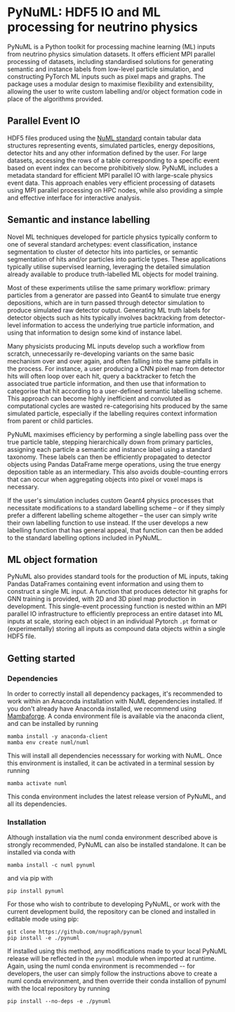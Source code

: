 # PyNuML: HDF5 IO and ML processing for neutrino physics

PyNuML is a Python toolkit for processing machine learning (ML) inputs from neutrino physics simulation datasets. It offers efficient MPI parallel processing of datasets, including standardised solutions for generating semantic and instance labels from low-level particle simulation, and constructing PyTorch ML inputs such as pixel maps and graphs. The package uses a modular design to maximise flexibility and extensibility, allowing the user to write custom labelling and/or object formation code in place of the algorithms provided.

## Parallel Event IO

HDF5 files produced using the [NuML standard](https://github.com/nugraph/numl) contain tabular data structures representing events, simulated particles, energy depositions, detector hits and any other information defined by the user. For large datasets, accessing the rows of a table corresponding to a specific event based on event index can become prohibitively slow. PyNuML includes a metadata standard for efficient MPI parallel IO with large-scale physics event data. This approach enables very efficient processing of datasets using MPI parallel processing on HPC nodes, while also providing a simple and effective interface for interactive analysis.

## Semantic and instance labelling

Novel ML techniques developed for particle physics typically conform to one of several standard archetypes: event classification, instance segmentation to cluster of detector hits into particles, or semantic segmentation of hits and/or particles into particle types. These applications typically utilise supervised learning, leveraging the detailed simulation already available to produce truth-labelled ML objects for model training.

Most of these experiments utilise the same primary workflow: primary particles from a generator are passed into Geant4 to simulate true energy depositions, which are in turn passed through detector simulation to produce simulated raw detector output. Generating ML truth labels for detector objects such as hits typically involves backtracking from detector-level information to access the underlying true particle information, and using that information to design some kind of instance label.

Many physicists producing ML inputs develop such a workflow from scratch, unnecessarily re-developing variants on the same basic mechanism over and over again, and often falling into the same pitfalls in the process. For instance, a user producing a CNN pixel map from detector hits will often loop over each hit, query a backtracker to fetch the associated true particle information, and then use that information to categorise that hit according to a user-defined semantic labelling scheme. This approach can become highly inefficient and convoluted as computational cycles are wasted re-categorising hits produced by the same simulated particle, especially if the labelling requires context information from parent or child particles.

PyNuML maximises efficiency by performing a single labelling pass over the true particle table, stepping hierarchically down from primary particles, assigning each particle a semantic and instance label using a standard taxonomy. These labels can then be efficiently propagated to detector objects using Pandas DataFrame merge operations, using the true energy deposition table as an intermediary. This also avoids double-counting errors that can occur when aggregating objects into pixel or voxel maps is necessary.

If the user's simulation includes custom Geant4 physics processes that necessitate modifications to a standard labelling scheme – or if they simply prefer a different labelling scheme altogether – the user can simply write their own labelling function to use instead. If the user develops a new labelling function that has general appeal, that function can then be added to the standard labelling options included in PyNuML.

## ML object formation

PyNuML also provides standard tools for the production of ML inputs, taking Pandas DataFrames containing event information and using them to construct a single ML input. A function that produces detector hit graphs for GNN training is provided, with 2D and 3D pixel map production in development. This single-event processing function is nested within an MPI parallel IO infrastructure to efficiently preprocess an entire dataset into ML inputs at scale, storing each object in an individual Pytorch `.pt` format or (experimentally) storing all inputs as compound data objects within a single HDF5 file.

## Getting started

### Dependencies

In order to correctly install all dependency packages, it's recommended to work within an Anaconda installation with NuML dependencies installed. If you don't already have Anaconda installed, we recommend using [Mambaforge](https://github.com/conda-forge/miniforge). A conda environment file is available via the anaconda client, and can be installed by running
```
mamba install -y anaconda-client
mamba env create numl/numl
```
This will install all dependencies necesssary for working with NuML. Once this environment is installed, it can be activated in a terminal session by running
```
mamba activate numl
```

This conda environment includes the latest release version of PyNuML, and all its dependencies.

### Installation

Although installation via the numl conda environment described above is strongly recommended, PyNuML can also be installed standalone. It can be installed via conda with
```
mamba install -c numl pynuml
```
and via pip with
```
pip install pynuml
```

For those who wish to contribute to developing PyNuML, or work with the current development build, the repository can be cloned and installed in editable mode using pip:
```
git clone https://github.com/nugraph/pynuml
pip install -e ./pynuml
```

If installed using this method, any modifications made to your local PyNuML release will be reflected in the `pynuml` module when imported at runtime. Again, using the numl conda environment is recommended -- for developers, the user can simply follow the instructions above to create a numl conda environment, and then override their conda installion of pynuml with the local repository by running
```
pip install --no-deps -e ./pynuml
```
